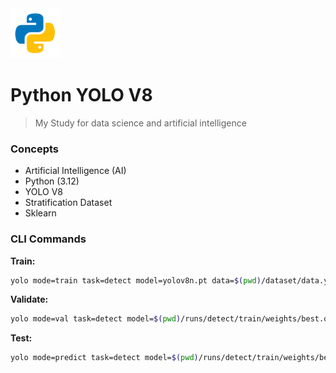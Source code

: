 <img src="./python.png" width="80" height="80" alt="logo" />

# Python YOLO V8

> My Study for data science and artificial intelligence

### Concepts

- Artificial Intelligence (AI)
- Python (3.12)
- YOLO V8
- Stratification Dataset
- Sklearn

### CLI Commands

**Train:**
```bash
yolo mode=train task=detect model=yolov8n.pt data=$(pwd)/dataset/data.yaml epochs=150 cache=ram batch=-1 imgsz=640 degrees=+180
```

**Validate:**
```bash
yolo mode=val task=detect model=$(pwd)/runs/detect/train/weights/best.onnx data=$(pwd)/dataset/data.yaml
```

**Test:**
```bash
yolo mode=predict task=detect model=$(pwd)/runs/detect/train/weights/best.onnx source=$(pwd)/dataset/test/images conf=0.5 imgsz=650
```